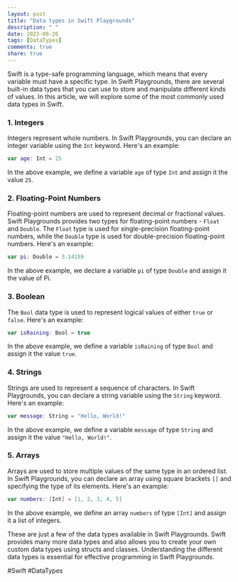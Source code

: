 ```yaml
---
layout: post
title: "Data types in Swift Playgrounds"
description: " "
date: 2023-09-26
tags: [DataTypes]
comments: true
share: true
---
```


Swift is a type-safe programming language, which means that every variable must have a specific type. In Swift Playgrounds, there are several built-in data types that you can use to store and manipulate different kinds of values. In this article, we will explore some of the most commonly used data types in Swift.

### 1. Integers

Integers represent whole numbers. In Swift Playgrounds, you can declare an integer variable using the `Int` keyword. Here's an example:

```swift
var age: Int = 25
```

In the above example, we define a variable `age` of type `Int` and assign it the value `25`.

### 2. Floating-Point Numbers

Floating-point numbers are used to represent decimal or fractional values. Swift Playgrounds provides two types for floating-point numbers - `Float` and `Double`. The `Float` type is used for single-precision floating-point numbers, while the `Double` type is used for double-precision floating-point numbers. Here's an example:

```swift
var pi: Double = 3.14159
```

In the above example, we declare a variable `pi` of type `Double` and assign it the value of Pi.

### 3. Boolean

The `Bool` data type is used to represent logical values of either `true` or `false`. Here's an example:

```swift
var isRaining: Bool = true
```

In the above example, we define a variable `isRaining` of type `Bool` and assign it the value `true`.

### 4. Strings

Strings are used to represent a sequence of characters. In Swift Playgrounds, you can declare a string variable using the `String` keyword. Here's an example:

```swift
var message: String = "Hello, World!"
```

In the above example, we define a variable `message` of type `String` and assign it the value `"Hello, World!"`.

### 5. Arrays

Arrays are used to store multiple values of the same type in an ordered list. In Swift Playgrounds, you can declare an array using square brackets `[]` and specifying the type of its elements. Here's an example:

```swift
var numbers: [Int] = [1, 2, 3, 4, 5]
```

In the above example, we define an array `numbers` of type `[Int]` and assign it a list of integers.

These are just a few of the data types available in Swift Playgrounds. Swift provides many more data types and also allows you to create your own custom data types using structs and classes. Understanding the different data types is essential for effective programming in Swift Playgrounds.

#Swift #DataTypes
